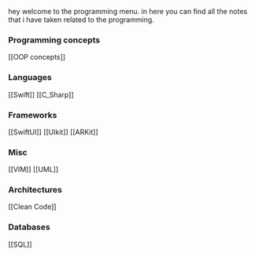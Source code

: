 
hey welcome to the programming menu. in here you can find all the notes that i have taken related to the programming.

### Programming concepts 
[[OOP concepts]]

### Languages 
[[Swift]]
[[C_Sharp]]

### Frameworks 
[[SwiftUI]]
[[UIkit]]
[[ARKit]]

### Misc
[[VIM]]
[[UML]]

### Architectures 
[[Clean Code]]


### Databases 
[[SQL]]

